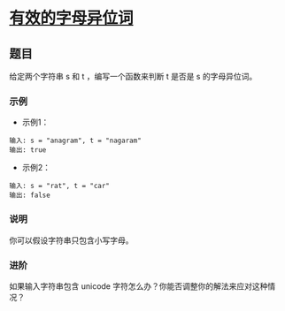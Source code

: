 # [有效的字母异位词](https://leetcode-cn.com/explore/interview/card/top-interview-questions-easy/5/strings/35/)

## 题目

给定两个字符串 s 和 t ，编写一个函数来判断 t 是否是 s 的字母异位词。

### 示例 

+ 示例1：

```
输入: s = "anagram", t = "nagaram"
输出: true
```

+ 示例2：

```
输入: s = "rat", t = "car"
输出: false
```

### 说明

你可以假设字符串只包含小写字母。

### 进阶

如果输入字符串包含 unicode 字符怎么办？你能否调整你的解法来应对这种情况？